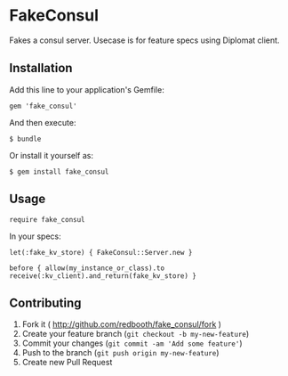 # FakeConsul

Fakes a consul server. Usecase is for feature specs using Diplomat client.

## Installation

Add this line to your application's Gemfile:

    gem 'fake_consul'

And then execute:

    $ bundle

Or install it yourself as:

    $ gem install fake_consul

## Usage

```require fake_consul```

In your specs:

```let(:fake_kv_store) { FakeConsul::Server.new }```

```before { allow(my_instance_or_class).to receive(:kv_client).and_return(fake_kv_store) }```

## Contributing

1. Fork it ( http://github.com/redbooth/fake_consul/fork )
2. Create your feature branch (`git checkout -b my-new-feature`)
3. Commit your changes (`git commit -am 'Add some feature'`)
4. Push to the branch (`git push origin my-new-feature`)
5. Create new Pull Request
